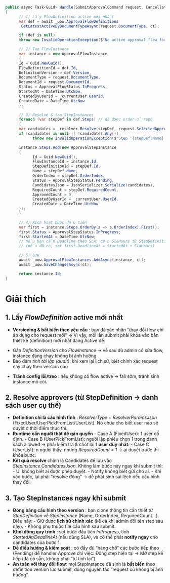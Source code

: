 ```csharp
public async Task<Guid> Handle(SubmitApprovalCommand request, CancellationToken ct)
{
      // 1) Lấy FlowDefinition active mới nhất
      var def = await _uow.ApprovalFlowDefinitions
      .GetLatestActiveByDocumentTypeAsync(request.DocumentType, ct);

      if (def is null)
      throw new InvalidOperationException($"No active approval flow for {request.DocumentType}");

      // 2) Tạo FlowInstance
      var instance = new ApprovalFlowInstance
      {
      Id = Guid.NewGuid(),
      FlowDefinitionId = def.Id,
      DefinitionVersion = def.Version,
      DocumentType = request.DocumentType,
      DocumentId = request.DocumentId,
      Status = ApprovalFlowStatus.InProgress,
      StartedAt = DateTime.UtcNow,
      CreatedByUserId = _currentUser.UserId,
      CreatedDate = DateTime.UtcNow
      };

      // 3) Resolve & tạo StepInstances
      foreach (var stepDef in def.Steps) // đã được order ở repo
      {
      var candidates = _resolver.Resolve(stepDef, request.SelectedApproverId);
      if (candidates is null || !candidates.Any())
            throw new InvalidOperationException($"Step '{stepDef.Name}' has no candidates.");

      instance.Steps.Add(new ApprovalStepInstance
      {
            Id = Guid.NewGuid(),
            FlowInstanceId = instance.Id,
            StepDefinitionId = stepDef.Id,
            Name = stepDef.Name,
            OrderIndex = stepDef.OrderIndex,
            Status = ApprovalStepStatus.Pending,
            CandidatesJson = JsonSerializer.Serialize(candidates),
            RequiredCount = stepDef.RequiredCount,
            ApprovedCount = 0,
            CreatedByUserId = _currentUser.UserId,
            CreatedDate = DateTime.UtcNow
      });
      }

      // 4) Kích hoạt bước đầu tiên
      var first = instance.Steps.OrderBy(s => s.OrderIndex).First();
      first.Status = ApprovalStepStatus.InProgress;
      first.StartedAt = DateTime.UtcNow;
      // nếu bạn cần Deadline theo SLA: cần SlaHours từ StepDefinition → clone sang StepInstance khi tạo
      // (nếu đã có, set first.DeadlineAt = StartedAt + SlaHours)

      // 5) Lưu
      await _uow.ApprovalFlowInstances.AddAsync(instance, ct);
      await _uow.SaveChangesAsync(ct);

      return instance.Id;
}
```

# Giải thích
## 1. Lấy *FlowDefinition* active mới nhất
* **Versioning & bất biến theo yêu cầu** : bạn đã xác nhận “thay đổi flow chỉ áp dụng cho request mới” → Vì vậy, mỗi lần submit phải khóa vào bản thiết kế (definition) mới nhất đang Active để:
- Gắn *DefinitionVersion* cho *FlowInstance* → về sau dù admin có sửa flow, instance đang chạy không bị ảnh hưởng.
- Bảo đảm *tính tái lập (audit)*: khi xem lại lịch sử, biết chính xác request này chạy theo version nào.
* **Tránh config lỗi/treo** : nếu không có flow active → fail sớm, tránh sinh instance mồ côi.

## 2. Resolve approvers (từ StepDefinition → danh sách user cụ thể)
- **Definition chỉ là cấu hình tĩnh** : *ResolverType* + *ResolverParamsJson* (FixedUser/UserPickFromList/UserList). Nó chưa cho biết user nào sẽ duyệt ở thời điểm thực thi.
- **Runtime cần người thật để gán quyền**
      - Case A (FixedUser): 1 user cố định.
      - Case B (UserPickFromList): người lập phiếu chọn 1 trong danh sách allowed → phải kiểm tra & chốt lại **1 user duy nhất**.
      - Case C (UserList): n người thấy, nhưng *RequiredCount = 1* → ai duyệt trước thì khóa bước.
- **Kết quả resolve** chính là Candidates để lưu vào *StepInstance.CandidatesJson*. Không làm bước này ngay khi submit thì:
      - UI không biết ai được phép duyệt.
      - Notify không biết gửi cho ai.
      - Khi vào bước, lại phải “resolve động” → dễ phát sinh sai lệch nếu cấu hình thay đổi.

## 3. Tạo StepInstances ngay khi submit
- **Đóng băng cấu hình theo version** : bạn clone thông tin cần thiết từ *StepDefinition* về *StepInstance* (Name, OrderIndex, RequiredCount…). Điều này:
      - Giữ được **lịch sử chính xác** (kể cả khi admin đổi tên step sau này).
      - Không phụ thuộc file cấu hình sau submit.
- **Khởi động quy trình** : set bước đầu tiên *InProgress*, tính *StartedAt/DeadlineAt* (nếu dùng SLA), và có thể phát **notify ngay** cho candidates của bước 1.
- **Dễ điều hướng & kiểm soát** : có đầy đủ “hàng chờ” các bước tiếp theo (Pending) để handler Approve chỉ việc: Đóng step hiện tại → Mở step kế tiếp (đã có sẵn, không phải “tự tính lại”).
- **An toàn với thay đổi flow**: mọi StepInstance đã sinh là **bất biến** theo definition version lúc submit, đúng nguyên tắc “request cũ không bị ảnh hưởng”.

